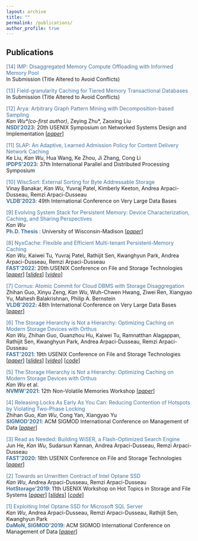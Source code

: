 ```yaml
---
layout: archive
title: ""
permalink: /publications/
author_profile: true
---
```


<!-- {% if author.googlescholar %}
  You can also find my articles on <u><a href="{{author.googlescholar}}">my Google Scholar profile</a>.</u>
{% endif %}

{% include base_path %}

{% for post in site.publications reversed %}
  {% include archive-single.html %}
{% endfor %} -->

## Publications 

<span style="color:rgb(64, 115, 158)"> [14] IMP: Disaggregated Memory Compute Offloading with Informed Memory Pool </span>
<br> In Submission (Title Altered to Avoid Conflicts)

<span style="color:rgb(64, 115, 158)"> [13] Field-granularity Caching for Tiered Memory Transactional Databases </span> 
<br> In Submission (Title Altered to Avoid Conflicts)

<span style="color:rgb(64, 115, 158)"> [12] Arya: Arbitrary Graph Pattern Mining with Decomposition-based Sampling </span> 
<br> *Kan Wu\*(co-first author)*, Zeying Zhu\*, Zaoxing Liu 
<br><b style="color:rgb(64, 115, 158)">NSDI'2023</b>: 20th USENIX Symposium on Networked Systems Design and Implementation <a href="https://www.usenix.org/system/files/nsdi23-zhu.pdf">[*paper*]</a> 

<span style="color:rgb(64, 115, 158)"> [11] SLAP: An Adaptive, Learned Admission Policy for Content Delivery Network Caching</span> 
<br> Ke Liu, *Kan Wu*, Hua Wang, Ke Zhou, Ji Zhang, Cong Li
<br><b style="color:rgb(64, 115, 158)">IPDPS'2023</b>: 37th International Parallel and Distributed Processing Symposium 

<span style="color:rgb(64, 115, 158)"> [10] WiscSort: External Sorting for Byte Addressable Storage </span>
<br> Vinay Banakar, *Kan Wu*, Yuvraj Patel, Kimberly Keeton, Andrea Arpaci-Dusseau, Remzi Arpaci-Dusseau
<br><b style="color:rgb(64, 115, 158)">VLDB'2023</b>: 49th International Conference on Very Large Data Bases

<span style="color:rgb(64, 115, 158)"> [9] Evolving System Stack for Persistent Memory: Device Characterization, Caching, and Sharing Perspectives</span>
<br> *Kan Wu*
<br><b style="color:rgb(64, 115, 158)">Ph.D. Thesis </b>: University of Wisconsin-Madison <a href="https://sherlockwu.github.io/files/kan_thesis_final_draft.pdf">[*paper*]</a> 

<span style="color:rgb(64, 115, 158)"> [8] NyxCache: Flexible and Efficient Multi-tenant Persistent-Memory Caching  </span> 
<br> *Kan Wu*, Kaiwei Tu, Yuvraj Patel, Rathijit Sen, Kwanghyun Park, Andrea Arpaci-Dusseau, Remzi Arpaci-Dusseau 
<br><b style="color:rgb(64, 115, 158)">FAST'2022</b>: 20th USENIX Conference on File and Storage Technologies <a href="https://www.usenix.org/system/files/fast22-wu.pdf">[*paper*]</a> <a href="https://www.usenix.org/system/files/fast22_slides_wu.pdf">[*slides*]</a> <a href="https://www.usenix.org/conference/fast22/presentation/wu">[*video*]</a>

<span style="color:rgb(64, 115, 158)"> [7] Cornus: Atomic Commit for Cloud DBMS with Storage Disaggregation </span> 
<br> Zhihan Guo, Xinyu Zeng, *Kan Wu*, Wuh-Chwen Hwang, Ziwei Ren, Xiangyao Yu, Mahesh Balakrishnan, Philip A. Bernstein 
<br><b style="color:rgb(64, 115, 158)">VLDB'2022</b>: 48th International Conference on Very Large Data Bases <a href="https://arxiv.org/pdf/2102.10185.pdf">[*paper*]</a> 

<span style="color:rgb(64, 115, 158)"> [6] The Storage Hierarchy is Not a Hierarchy: Optimizing Caching on Modern Storage Devices with Orthus</span>
<br>*Kan Wu*, Zhihan Guo, Guanzhou Hu, Kaiwei Tu, Ramnatthan Alagappan, Rathijit Sen, Kwanghyun Park, Andrea Arpaci-Dusseau, Remzi Arpaci-Dusseau 
<br><b style="color:rgb(64, 115, 158)">FAST'2021</b>: 19th USENIX Conference on File and Storage Technologies <a href="https://www.usenix.org/system/files/fast21-wu-kan.pdf">[*paper*]</a> <a href="https://research.cs.wisc.edu/adsl/Publications/fast21-kan-slides.pdf">[*slides*]</a> <a href="https://research.cs.wisc.edu/adsl/Publications/fast21-kan-video.mp4">[*video*]</a> <a href="https://github.com/josehu07/open-cas-linux-mf">[*code*]</a>

<span style="color:rgb(64, 115, 158)"> [5] The Storage Hierarchy is Not a Hierarchy: Optimizing Caching on Modern Storage Devices with Orthus</span>
<br>*Kan Wu* et al. 
<br><b style="color:rgb(64, 115, 158)">NVMW'2021</b>: 12th Non-Volatile Memories Workshop <a href="https://research.cs.wisc.edu/adsl/Publications/nvmw21-kan.pdf">[*paper*]</a> 

<span style="color:rgb(64, 115, 158)"> [4] Releasing Locks As Early As You Can: Reducing Contention of Hotspots by Violating Two-Phase Locking</span>
<br> Zhihan Guo, *Kan Wu*, Cong Yan, Xiangyao Yu 
<br><b style="color:rgb(64, 115, 158)">SIGMOD'2021</b>: ACM SIGMOD International Conference on Management of Data <a href="https://scarletguo.github.io/files/rdm447-guoA.pdf">[*paper*]</a>

<span style="color:rgb(64, 115, 158)"> [3] Read as Needed: Building WiSER, a Flash-Optimized Search Engine</span>
<br>Jun He, *Kan Wu*, Sudarsun Kannan, Andrea Arpaci-Dusseau, Remzi Arpaci-Dusseau
<br><b style="color:rgb(64, 115, 158)">FAST'2020</b>: 18th USENIX Conference on File and Storage Technologies <a href="https://www.usenix.org/system/files/fast20-he.pdf">[*paper*]</a> 

<span style="color:rgb(64, 115, 158)"> [2] Towards an Unwritten Contract of Intel Optane SSD </span>
<br>*Kan Wu*, Andrea Arpaci-Dusseau, Remzi Arpaci-Dusseau
<br><b style="color:rgb(64, 115, 158)">HotStorage'2019</b>: 11th USENIX Workshop on Hot Topics in Storage and File Systems <a href="https://research.cs.wisc.edu/adsl/Publications/hotstorage-contract19.pdf">[*paper*]</a> <a href="https://www.usenix.org/sites/default/files/conference/protected-files/hotstorage19_slides-wu.pdf">[*slides*]</a> <a href="https://github.com/sherlockwu/OptaneBench">[*code*]</a>

<span style="color:rgb(64, 115, 158)"> [1] Exploiting Intel Optane SSD for Microsoft SQL Server</span>
<br>*Kan Wu*, Andrea Arpaci-Dusseau, Remzi Arpaci-Dusseau, Rathijit Sen, Kwanghyun Park
<br><b style="color:rgb(64, 115, 158)">DaMoN, SIGMOD'2019</b>: ACM SIGMOD International Conference on Management of Data <a href="https://research.cs.wisc.edu/adsl/Publications/damon-optane19.pdf">[*paper*]</a> 